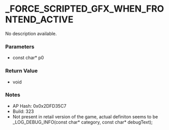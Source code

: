 # _FORCE_SCRIPTED_GFX_WHEN_FRONTEND_ACTIVE

No description available.

### Parameters
* const char* p0

### Return Value
* void

### Notes
* AP Hash: 0x0x2DFD35C7
* Build: 323
* Not present in retail version of the game, actual definiton seems to be
_LOG_DEBUG_INFO(const char* category, const char* debugText);

